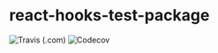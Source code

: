# react-hooks-test-package

![Travis (.com)](https://img.shields.io/travis/com/mayacode/react-hooks-test-package)
![Codecov](https://img.shields.io/codecov/c/github/mayacode/react-hooks-test-package?token=K04864LH7U)
